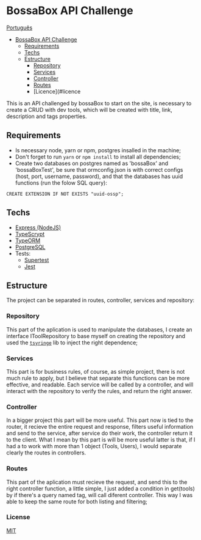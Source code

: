 # BossaBox API Challenge

[Português](https://github.com/Matan18/bossaBoxAPIChallenge/blob/master/README.pt.md)
  - [BossaBox API Challenge](#bossabox)
    - [Requirements](#requirements)
    - [Techs](#techs)
    - [Estructure](#estructure)
      - [Repository](#repository)
      - [Services](#cervices)
      - [Controller](#controller)
      - [Routes](#routes)
      - [Licence](#licence


This is an API challenged by bossaBox to start on the site, is necessary to create a CRUD with dev tools, which will be created with title, link, description and tags properties.

## Requirements

* Is necessary node, yarn or npm, postgres insalled in the machine;
* Don't forget to run `yarn` or `npm install` to install all dependencies;
* Create two databases on postgres named as 'bossaBox' and 'bossaBoxTest', be sure that ormconfig.json is with correct configs (host, port, username, password), and that the databases has uuid functions (run the folow SQL query):
```
CREATE EXTENSION IF NOT EXISTS "uuid-ossp";
```

## Techs
* [Express (NodeJS)](https://github.com/expressjs/express)
* [TypeScrypt](https://github.com/Microsoft/TypeScript)
* [TypeORM]()
* [PostgreSQL](https://www.postgresql.org/docs/)
* Tests:
  * [Supertest](https://github.com/visionmedia/supertest)
  * [Jest](https://jestjs.io/docs/en/getting-started)

## Estructure

The project can be separated in routes, controller, services and repository:

### Repository

This part of the aplication is used to manipulate the databases, I create an interface IToolRepository to base myself on creating the repository and used the [`tsyringe`](https://github.com/microsoft/tsyringe) lib to inject the right dependence;

### Services

This part is for business rules, of course, as simple project, there is not much rule to apply, but I believe that separate this functions can be more effective, and readable.
Each service will be called by a controller, and will interact with the repository to verify the rules, and return the right answer.

### Controller

In a bigger project this part will be more useful.
This part now is tied to the router, it recieve the entire request and response, filters useful information and send to the service, after service do their work, the controller return it to the client.
What I mean by this part is will be more useful latter is that, if I had a to work with more than 1 object (Tools, Users), I would separate clearly the routes in controllers. 

### Routes

This part of the aplication must recieve the request, and send this to the right controller function, a little simple, I just added a condition in get(tools) by if there's a query named tag, will call diferent controller. This way I was able to keep the same route for both listing and filtering;

### License

[MIT](LICENSE)
